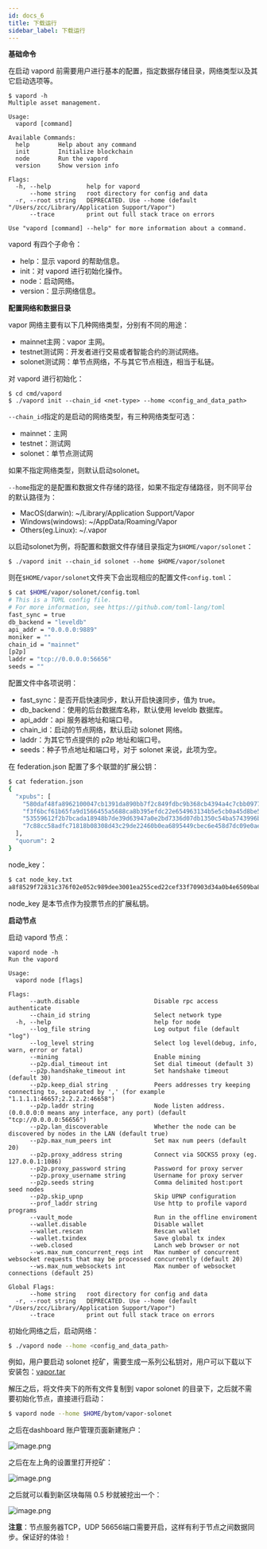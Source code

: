 ```yaml
---
id: docs_6
title: 下载运行
sidebar_label: 下载运行
---
```


**基础命令**

在启动 vapord 前需要用户进行基本的配置，指定数据存储目录，网络类型以及其它启动选项等。

```shell
$ vapord -h
Multiple asset management.

Usage:
  vapord [command]

Available Commands:
  help        Help about any command
  init        Initialize blockchain
  node        Run the vapord
  version     Show version info

Flags:
  -h, --help          help for vapord
      --home string   root directory for config and data
  -r, --root string   DEPRECATED. Use --home (default "/Users/zcc/Library/Application Support/Vapor")
      --trace         print out full stack trace on errors

Use "vapord [command] --help" for more information about a command.
```

vapord 有四个子命令：

- help：显示 vapord 的帮助信息。
- init：对 vapord 进行初始化操作。
- node：启动网络。
- version：显示网络信息。

**配置网络和数据目录**

vapor 网络主要有以下几种网络类型，分别有不同的用途：

- mainnet主网：vapor 主网。
- testnet测试网：开发者进行交易或者智能合约的测试网络。
- solonet测试网：单节点网络，不与其它节点相连，相当于私链。

对 vapord 进行初始化：

```shell
$ cd cmd/vapord
$ ./vapord init --chain_id <net-type> --home <config_and_data_path>
```

`--chain_id`指定的是启动的网络类型，有三种网络类型可选：

- mainnet：主网
- testnet：测试网
- solonet：单节点测试网

如果不指定网络类型，则默认启动solonet。

`--home`指定的是配置和数据文件存储的路径，如果不指定存储路径，则不同平台的默认路径为：

- MacOS(darwin): ~/Library/Application Support/Vapor
- Windows(windows): ~/AppData/Roaming/Vapor
- Others(eg.Linux): ~/.vapor

以启动solonet为例，将配置和数据文件存储目录指定为`$HOME/vapor/solonet`：

```
$ ./vapord init --chain_id solonet --home $HOME/vapor/solonet
```

则在`$HOME/vapor/solonet`文件夹下会出现相应的配置文件`config.toml`：

```bash
$ cat $HOME/vapor/solonet/config.toml
# This is a TOML config file.
# For more information, see https://github.com/toml-lang/toml
fast_sync = true
db_backend = "leveldb"
api_addr = "0.0.0.0:9889"
moniker = ""
chain_id = "mainnet"
[p2p]
laddr = "tcp://0.0.0.0:56656"
seeds = ""
```

配置文件中各项说明：

- fast_sync：是否开启快速同步，默认开启快速同步，值为 true。
- db_backend：使用的后台数据库名称，默认使用 leveldb 数据库。
- api_addr：api 服务器地址和端口号。
- chain_id：启动的节点网络，默认启动 solonet 网络。
- laddr：为其它节点提供的 p2p 地址和端口号。
- seeds：种子节点地址和端口号，对于 solonet 来说，此项为空。

在 federation.json 配置了多个联盟的扩展公钥：

```bash
$ cat federation.json
{
  "xpubs": [
    "580daf48fa8962100047cb1391da890bb7f2c849fdbc9b368cb4394a4c7cbb0977e2e7ebbf055dc0ef90af6a0d2af01ce7ec56b735d016aab597815ec48552e5",
    "f3f6bcf61b65fa9d1566455a5688ca8b395efdc22e654963134b5e5cb0a45d8be522d21abc384a73177a7b9d64eba915fcfe2862d86a508a3c46dc410bdd72ad",
    "53559612f2b7bcada18948b7de39d63947a0e2bd7336d07db1350c54ba5743996b84bf9d18ff7a2457e1a5c70ce5013e4a3b62666ddb03294c53051d5f5c70c0",
    "7c88cc58adfc71818b08308d43c29de22460b0ea6895449cbec6e458d7dc09e0aea243fa5075ee6621da0d805bd047f6bb207329c5bd2ca3253b172fb323b512"
  ],
  "quorum": 2
}
```

node_key：

```bash
$ cat node_key.txt
a8f8529f72831c376f02e052c989dee3001ea255ced22cef33f70903d34a0b4e6509ba87792950f3ed752be98c77699c2938380027250507b280cce88992f96e
```

node_key 是本节点作为投票节点的扩展私钥。

**启动节点**

启动 vapord 节点：

```shell
vapord node -h
Run the vapord

Usage:
  vapord node [flags]

Flags:
      --auth.disable                     Disable rpc access authenticate
      --chain_id string                  Select network type
  -h, --help                             help for node
      --log_file string                  Log output file (default "log")
      --log_level string                 Select log level(debug, info, warn, error or fatal)
      --mining                           Enable mining
      --p2p.dial_timeout int             Set dial timeout (default 3)
      --p2p.handshake_timeout int        Set handshake timeout (default 30)
      --p2p.keep_dial string             Peers addresses try keeping connecting to, separated by ',' (for example "1.1.1.1:46657;2.2.2.2:46658")
      --p2p.laddr string                 Node listen address. (0.0.0.0:0 means any interface, any port) (default "tcp://0.0.0.0:56656")
      --p2p.lan_discoverable             Whether the node can be discovered by nodes in the LAN (default true)
      --p2p.max_num_peers int            Set max num peers (default 20)
      --p2p.proxy_address string         Connect via SOCKS5 proxy (eg. 127.0.0.1:1086)
      --p2p.proxy_password string        Password for proxy server
      --p2p.proxy_username string        Username for proxy server
      --p2p.seeds string                 Comma delimited host:port seed nodes
      --p2p.skip_upnp                    Skip UPNP configuration
      --prof_laddr string                Use http to profile vapord programs
      --vault_mode                       Run in the offline enviroment
      --wallet.disable                   Disable wallet
      --wallet.rescan                    Rescan wallet
      --wallet.txindex                   Save global tx index
      --web.closed                       Lanch web browser or not
      --ws.max_num_concurrent_reqs int   Max number of concurrent websocket requests that may be processed concurrently (default 20)
      --ws.max_num_websockets int        Max number of websocket connections (default 25)

Global Flags:
      --home string   root directory for config and data
  -r, --root string   DEPRECATED. Use --home (default "/Users/zcc/Library/Application Support/Vapor")
      --trace         print out full stack trace on errors
```


初始化网络之后，启动网络：

```bash
$ ./vapord node --home <config_and_data_path>
```

例如，用户要启动 solonet 挖矿，需要生成一系列公私钥对，用户可以下载以下安装包：[vapor.tar](https://www.yuque.com/attachments/yuque/0/2019/tar/479773/1569330264263-72929145-ded2-490a-852f-1611c9d3d1dd.tar?_lake_card=%7B%22uid%22%3A%221569330264103-0%22%2C%22src%22%3A%22https%3A%2F%2Fwww.yuque.com%2Fattachments%2Fyuque%2F0%2F2019%2Ftar%2F479773%2F1569330264263-72929145-ded2-490a-852f-1611c9d3d1dd.tar%22%2C%22name%22%3A%22vapor.tar%22%2C%22size%22%3A11776%2C%22type%22%3A%22application%2Fx-tar%22%2C%22ext%22%3A%22tar%22%2C%22progress%22%3A%7B%22percent%22%3A0%7D%2C%22status%22%3A%22done%22%2C%22percent%22%3A0%2C%22id%22%3A%22Zty4I%22%2C%22card%22%3A%22file%22%7D)

解压之后，将文件夹下的所有文件复制到 vapor solonet 的目录下，之后就不需要初始化节点，直接进行启动：

```bash
$ vapord node --home $HOME/bytom/vapor-solonet
```

之后在dashboard 账户管理页面新建账户：

![image.png](img/93.png)

之后在左上角的设置里打开挖矿：

![image.png](img/94.png)

之后就可以看到新区块每隔 0.5 秒就被挖出一个：

![image.png](img/95.png)

**注意**：节点服务器TCP，UDP 56656端口需要开启，这样有利于节点之间数据同步。保证好的体验！

